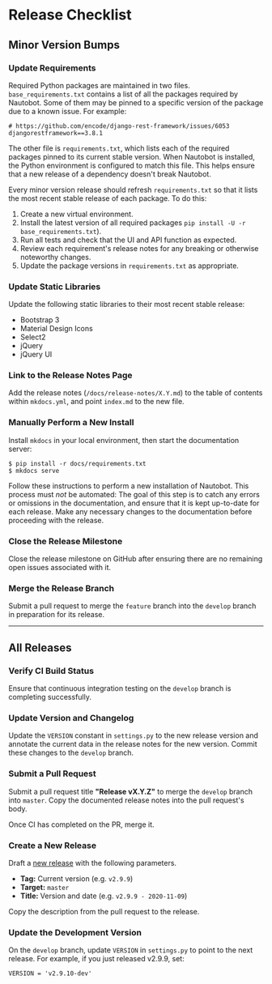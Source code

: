# Release Checklist

## Minor Version Bumps

### Update Requirements

Required Python packages are maintained in two files. `base_requirements.txt` contains a list of all the packages required by Nautobot. Some of them may be pinned to a specific version of the package due to a known issue. For example:

```
# https://github.com/encode/django-rest-framework/issues/6053
djangorestframework==3.8.1
```

The other file is `requirements.txt`, which lists each of the required packages pinned to its current stable version. When Nautobot is installed, the Python environment is configured to match this file. This helps ensure that a new release of a dependency doesn't break Nautobot.

Every minor version release should refresh `requirements.txt` so that it lists the most recent stable release of each package. To do this:

1. Create a new virtual environment.
2. Install the latest version of all required packages `pip install -U -r base_requirements.txt`).
3. Run all tests and check that the UI and API function as expected.
4. Review each requirement's release notes for any breaking or otherwise noteworthy changes.
5. Update the package versions in `requirements.txt` as appropriate.

### Update Static Libraries

Update the following static libraries to their most recent stable release:

* Bootstrap 3
* Material Design Icons
* Select2
* jQuery
* jQuery UI

### Link to the Release Notes Page

Add the release notes (`/docs/release-notes/X.Y.md`) to the table of contents within `mkdocs.yml`, and point `index.md` to the new file.

### Manually Perform a New Install

Install `mkdocs` in your local environment, then start the documentation server:

```no-highlight
$ pip install -r docs/requirements.txt
$ mkdocs serve
```

Follow these instructions to perform a new installation of Nautobot. This process must _not_ be automated: The goal of this step is to catch any errors or omissions in the documentation, and ensure that it is kept up-to-date for each release. Make any necessary changes to the documentation before proceeding with the release.

### Close the Release Milestone

Close the release milestone on GitHub after ensuring there are no remaining open issues associated with it.

### Merge the Release Branch

Submit a pull request to merge the `feature` branch into the `develop` branch in preparation for its release.

---

## All Releases

### Verify CI Build Status

Ensure that continuous integration testing on the `develop` branch is completing successfully.

### Update Version and Changelog

Update the `VERSION` constant in `settings.py` to the new release version and annotate the current data in the release notes for the new version. Commit these changes to the `develop` branch.

### Submit a Pull Request

Submit a pull request title **"Release vX.Y.Z"** to merge the `develop` branch into `master`. Copy the documented release notes into the pull request's body.

Once CI has completed on the PR, merge it.

### Create a New Release

Draft a [new release](https://github.com/nautobot/nautobot/releases/new) with the following parameters.

* **Tag:** Current version (e.g. `v2.9.9`)
* **Target:** `master`
* **Title:** Version and date (e.g. `v2.9.9 - 2020-11-09`)

Copy the description from the pull request to the release.

### Update the Development Version

On the `develop` branch, update `VERSION` in `settings.py` to point to the next release. For example, if you just released v2.9.9, set:

```
VERSION = 'v2.9.10-dev'
```
